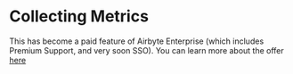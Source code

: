 # Collecting Metrics

This has become a paid feature of Airbyte Enterprise (which includes Premium Support, and very soon SSO). 
You can learn more about the offer [here](https://airbyte.com/airbyte-enterprise)
